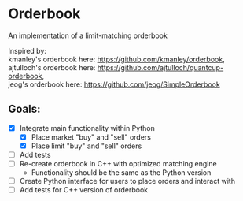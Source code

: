 # Orderbook
An implementation of a limit-matching orderbook

Inspired by:  
kmanley's orderbook here: https://github.com/kmanley/orderbook,  
ajtulloch's orderbook here: https://github.com/ajtulloch/quantcup-orderbook,  
jeog's orderbook here: https://github.com/jeog/SimpleOrderbook

## Goals:
- [x] Integrate main functionality within Python
  - [x] Place market "buy" and "sell" orders
  - [x] Place limit "buy" and "sell" orders
- [ ] Add tests
- [ ] Re-create orderbook in C++ with optimized matching engine
  - Functionality should be the same as the Python version
- [ ] Create Python interface for users to place orders and interact with
- [ ] Add tests for C++ version of orderbook
